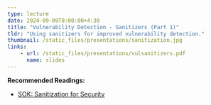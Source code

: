 ```yaml
---
type: lecture
date: 2024-09-09T8:00:00+4:30
title: "Vulnerability Detection - Sanitizers (Part 1)"
tldr: "Using sanitizers for improved vulnerability detection."
thumbnail: /static_files/presentations/sanitization.jpg
links:
    - url: /static_files/presentations/vulsanitizers.pdf
      name: slides
---
```

**Recommended Readings:**
- [SOK: Sanitization for Security](https://oaklandsok.github.io/papers/song2019.pdf)